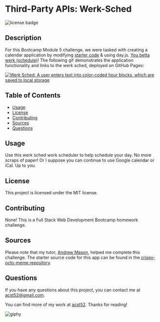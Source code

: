 # Third-Party APIs: Werk-Sched

![license badge](https://img.shields.io/badge/license-MIT-brightgreen)

## Description

For this Bootcamp Module 5 challenge, we were tasked with creating a calendar application by modifying [starter code](https://github.com/coding-boot-camp/crispy-octo-meme) & using day.js. [You betta werk (schedule)](acst52.github.io/Werk-Sched/)! The following gif demonstrates the application functionality and links to the werk sched, deployed on GitHub Pages:

[![Werk Sched: A user enters text into color-coded hour blocks, which are saved to local storage](https://user-images.githubusercontent.com/116177485/215161652-af585c0f-0f23-41a2-9bdc-bc12f7725c5e.gif)](acst52.github.io/Werk-Sched/)

## Table of Contents

* [Usage](#usage)
* [License](#license)
* [Contributing](#contributing)
* [Sources](#sources)
* [Questions](#questions)

## Usage

Use this werk sched work scheduler to help schedule your day. No more scraps of paper! Or I suppose you can continue to use Google calendar or iCal. Up to you.

## License

This project is licensed under the MIT license.

## Contributing

None! This is a Full Stack Web Development Bootcamp homework challenge.

## Sources

Please note that my tutor, [Andrew Mason](https://github.com/atmason90), helped me complete this challenge. The starter source code for this app can be found in the [crispy-octo-meme repository](https://github.com/coding-boot-camp/crispy-octo-meme).

## Questions

If you have any questions about this project, you can contact me at acst52@gmail.com.

You can find more of my work at [acst52](https://github.com/acst52/). Thanks for reading!

![giphy](https://user-images.githubusercontent.com/116177485/210846078-b5e875bc-2057-4509-80b3-2565a05a25ef.gif)
